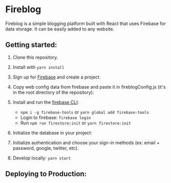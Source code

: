 # Fireblog

Fireblog is a simple blogging platform built with React that uses Firebase for data storage. It can be easily added to any website.

## Getting started:
1. Clone this repository.
2. Install with `yarn install`
3. Sign up for [Firebase](https://firebase.google.com) and create a project.
4. Copy web config data from firebase and paste it in fireblogConfig.js (it's in the root directory of the repository):

5. Install and run the [firebase CLI](https://firebase.google.com/docs/cli/):
   - `npm i -g firebase-tools` or `yarn global add firebase-tools`
   - Login to firebase: `firebase login`
   - Run `npm run firestore:init` or `yarn firestore:init`

5. Initialize the database in your project:

6. Initialize authentication and choose your sign-in methods (ex: email + password, google, twitter, etc).

7. Develop locally: `yarn start`


## Deploying to Production:
